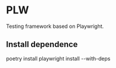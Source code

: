 # PLW

Testing framework based on Playwright.

## Install dependence
poetry install
playwright install --with-deps

